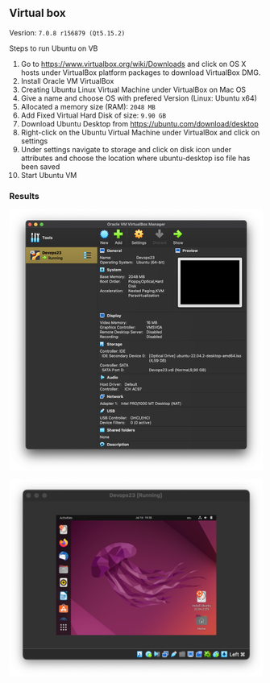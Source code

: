 ## Virtual box

Vesrion: `7.0.8 r156879 (Qt5.15.2)`

Steps to run Ubuntu on VB

1. Go to https://www.virtualbox.org/wiki/Downloads and click on OS X hosts under VirtualBox platform packages to download VirtualBox DMG.
2. Install Oracle VM VirtualBox
3. Creating Ubuntu Linux Virtual Machine under VirtualBox on Mac OS
4. Give a name and choose OS with prefered Version (Linux: Ubuntu x64)
5. Allocated a memory size (RAM): `2048 MB`
6. Add Fixed Virtual Hard Disk of size: `9.90 GB`
7. Download Ubuntu Desktop from https://ubuntu.com/download/desktop
8. Right-click on the Ubuntu Virtual Machine under VirtualBox and click on settings
9. Under settings navigate to storage and click on disk icon under attributes and choose the location where ubuntu-desktop iso file has been saved
10. Start Ubuntu VM


### Results

![Alt text](<img/Screenshot 2023-07-16 at 10.28.58 PM.png>)

![Alt text](<img/Screenshot 2023-07-16 at 10.30.48 PM.png>)